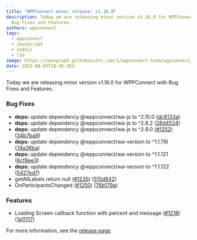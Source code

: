 ```yaml
---
title: "WPPConnect minor release: v1.16.0"
description: Today we are releasing minor version v1.16.0 for WPPConnect with
  Bug Fixes and Features.
authors: wppconnect
tags:
  - wppconnect
  - javascript
  - nodejs
  - lib
image: https://opengraph.githubassets.com/1/wppconnect-team/wppconnect/releases/tag/v1.16.0
date: 2022-08-05T18:45:35Z
---
```


Today we are releasing minor version v1.16.0 for WPPConnect with Bug Fixes and Features.

<!--truncate-->

### Bug Fixes

* **deps:** update dependency @wppconnect/wa-js to ^2.10.0 ([dc8133a](https://github.com/wppconnect-team/wppconnect/commit/dc8133a2896c011830c874c94c780acd9368a25a))
* **deps:** update dependency @wppconnect/wa-js to ^2.8.2 ([28d4524](https://github.com/wppconnect-team/wppconnect/commit/28d4524807faab0dd4a0b7f93f1557db1dcc9f98))
* **deps:** update dependency @wppconnect/wa-js to ^2.9.0 ([#1252](https://github.com/wppconnect-team/wppconnect/issues/1252)) ([34b7ba9](https://github.com/wppconnect-team/wppconnect/commit/34b7ba979f1f4c6aaae66cb08c165c0b835b40f1))
* **deps:** update dependency @wppconnect/wa-version to ^1.1.116 ([74a36ba](https://github.com/wppconnect-team/wppconnect/commit/74a36ba000dd279cda598e37789e3045eee63610))
* **deps:** update dependency @wppconnect/wa-version to ^1.1.121 ([6cf8ee3](https://github.com/wppconnect-team/wppconnect/commit/6cf8ee3d10dbd7f7466cc03483b34a4fd7341c66))
* **deps:** update dependency @wppconnect/wa-version to ^1.1.122 ([5427ed7](https://github.com/wppconnect-team/wppconnect/commit/5427ed77ee18c25da4da64acd735326b34ef080c))
* getAllLabels return null ([#1235](https://github.com/wppconnect-team/wppconnect/issues/1235)) ([515d842](https://github.com/wppconnect-team/wppconnect/commit/515d8429bb1189ca352542d28d088774fe1c24fb))
* OnParticipantsChanged ([#1250](https://github.com/wppconnect-team/wppconnect/issues/1250)) ([76b179a](https://github.com/wppconnect-team/wppconnect/commit/76b179a817433e3bc77f5e2dd92ecb337278d397))


### Features

* Loading Screen callback function with percent and message ([#1218](https://github.com/wppconnect-team/wppconnect/issues/1218)) ([1a11117](https://github.com/wppconnect-team/wppconnect/commit/1a111172794ace9bfbfe7c371bd537a86707118a))

For more information, see the [release page](https://github.com/wppconnect-team/wppconnect/releases/tag/v1.16.0).